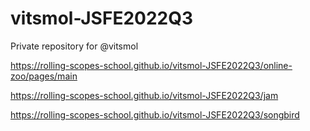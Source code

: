 # vitsmol-JSFE2022Q3
Private repository for @vitsmol

https://rolling-scopes-school.github.io/vitsmol-JSFE2022Q3/online-zoo/pages/main

https://rolling-scopes-school.github.io/vitsmol-JSFE2022Q3/jam

https://rolling-scopes-school.github.io/vitsmol-JSFE2022Q3/songbird
